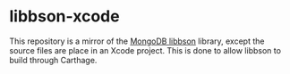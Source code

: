 # libbson-xcode
This repository is a mirror of the [MongoDB libbson](https://github.com/mongodb/libbson) library, except the source files are place in an Xcode project. This is done to allow libbson to build through Carthage.
